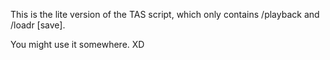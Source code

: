 This is the lite version of the TAS script, which only contains /playback and /loadr [save].

You might use it somewhere. XD
